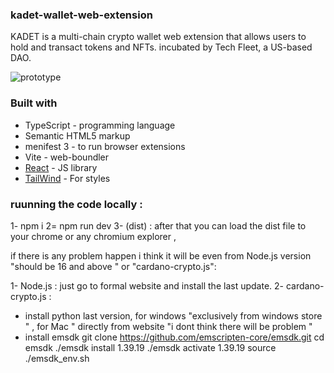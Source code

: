 ### kadet-wallet-web-extension
KADET is a multi-chain crypto wallet web extension that allows users to hold and transact tokens and NFTs. incubated by Tech Fleet, a US-based DAO.


![prototype ](https://github.com/techfleetworks/kadet-wallet-web-extension-NEW/assets/84674817/45e20bf2-043b-40ce-a71c-0e0d29940c4e)

### Built with

- TypeScript - programming language 
- Semantic HTML5 markup
- menifest 3 - to run browser extensions
- Vite - web-boundler
- [React](https://reactjs.org/) - JS library
- [TailWind](https://tailwindcss.com/) - For styles
  

### ruunning the code locally : 

1- npm i
2= npm run dev
3- (dist) : after that you can load the dist file to your chrome or any chromium explorer ,

if there is any problem happen i think it will be even from Node.js version "should be 16 and above " or "cardano-crypto.js":

1- Node.js : just go to formal website and install the last update.
2- cardano-crypto.js :
  - install python  last version, for windows "exclusively from windows store "  , for Mac " directly from website "i dont think there will be problem "
  - install  emsdk
    git clone https://github.com/emscripten-core/emsdk.git
    cd emsdk
    ./emsdk install 1.39.19
    ./emsdk activate 1.39.19 
    source ./emsdk_env.sh



